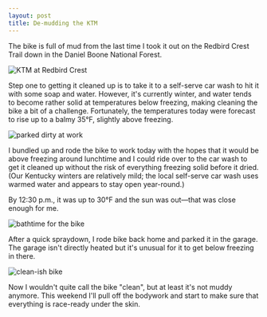 ```yaml
---
layout: post
title: De-mudding the KTM
---
```


The bike is full of mud from the last time I took it out on the Redbird Crest Trail down in the Daniel Boone National Forest.

![KTM at Redbird Crest](/sandblast2019/resources/ktm505-redbird.jpg "KTM at Redbird Crest")

Step one to getting it cleaned up is to take it to a self-serve car wash to hit it with some soap and water. However, it's currently winter, and water tends to become rather solid at temperatures below freezing, making cleaning the bike a bit of a challenge. Fortunately, the temperatures today were forecast to rise up to a balmy 35°F, slightly above freezing.

![parked dirty at work](/sandblast2019/resources/ktm505-dirtyatwork.jpg "parked dirty at work")

I bundled up and rode the bike to work today with the hopes that it would be above freezing around lunchtime and I could ride over to the car wash to get it cleaned up without the risk of everything freezing solid before it dried. (Our Kentucky winters are relatively mild; the local self-serve car wash uses warmed water and appears to stay open year-round.)

By 12:30 p.m., it was up to 30°F and the sun was out—that was close enough for me.

![bathtime for the bike](/sandblast2019/resources/ktm505-bathtime.jpg "bathtime for the bike")

After a quick spraydown, I rode bike back home and parked it in the garage. The garage isn't directly heated but it's unusual for it to get below freezing in there.

![clean-ish bike](/sandblast2019/resources/ktm505-afterbath.jpg "clean-ish bike")

Now I wouldn't quite call the bike "clean", but at least it's not muddy anymore. This weekend I'll pull off the bodywork and start to make sure that everything is race-ready under the skin.